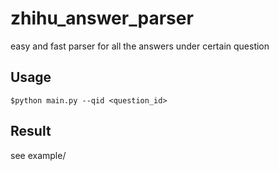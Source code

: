# zhihu_answer_parser
easy and fast parser for all the answers under certain question


## Usage
```
$python main.py --qid <question_id>
```

## Result
see example/